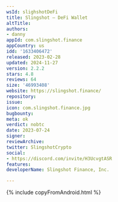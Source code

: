 ```yaml
---
wsId: slighshotDeFi
title: Slingshot – DeFi Wallet
altTitle: 
authors:
- danny
appId: com.slingshot.finance
appCountry: us
idd: '1633406472'
released: 2023-02-28
updated: 2024-11-27
version: 2.2.2
stars: 4.8
reviews: 64
size: '46993408'
website: https://slingshot.finance/
repository: 
issue: 
icon: com.slingshot.finance.jpg
bugbounty: 
meta: ok
verdict: nobtc
date: 2023-07-24
signer: 
reviewArchive: 
twitter: SlingshotCrypto
social:
- https://discord.com/invite/H3UcvgtASR
features: 
developerName: Slingshot Finance, Inc.

---
```


{% include copyFromAndroid.html %}
